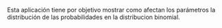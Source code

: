 Esta aplicación tiene por objetivo mostrar como afectan los parámetros la distribución de las probabilidades en la distribucion binomial.
